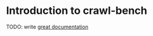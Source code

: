# Introduction to crawl-bench

TODO: write [great documentation](http://jacobian.org/writing/great-documentation/what-to-write/)
